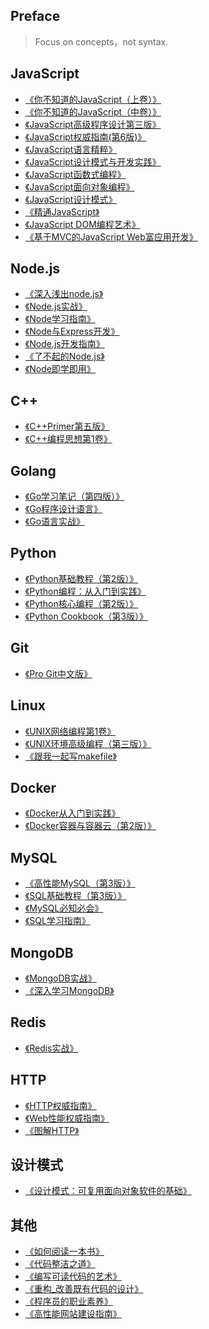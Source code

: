 ## Preface

> Focus on concepts，not syntax.

## JavaScript

- [《你不知道的JavaScript（上卷）》](./JavaScript/你不知道的JavaScript（上卷）.pdf)
- [《你不知道的JavaScript（中卷）》](./JavaScript/你不知道的JavaScript（中卷）.pdf)
- [《JavaScript高级程序设计第三版》](./JavaScript/JavaScript高级程序设计(第3版).pdf)
- [《JavaScript权威指南(第6版)》](./JavaScript/JavaScript权威指南(第6版).pdf)
- [《JavaScript语言精粹》](./JavaScript/JavaScript语言精粹.pdf)
- [《JavaScript设计模式与开发实践》](./JavaScript/JavaScript设计模式与开发实践.pdf)
- [《JavaScript函数式编程》](./JavaScript/JavaScript函数式编程.pdf)
- [《JavaScript面向对象编程》](./JavaScript/javascript面向对象编程.pdf)
- [《JavaScript设计模式》](./JavaScript/JavaScript设计模式.pdf)
- [《精通JavaScript》](./JavaScript/精通JavaScript.pdf)
- [《JavaScript DOM编程艺术》](./JavaScript/JavaScript_DOM编程艺术.pdf)
- [《基于MVC的JavaScript Web富应用开发》](./JavaScript/基于MVC的JavaScript_Web富应用开发.pdf)

## Node.js

- [《深入浅出node.js》](./Nodejs/深入浅出Node.js.pdf)
- [《Node.js实战》](./Nodejs/Node.js实战.pdf)
- [《Node学习指南》](./Nodejs/Node学习指南.pdf)
- [《Node与Express开发》](./Nodejs/Node与Express开发.pdf)
- [《Node.js开发指南》](./Nodejs/Node.js开发指南.pdf)
- [《了不起的Node.js》](./Nodejs/了不起的Node.js.pdf)
- [《Node即学即用》](./Nodejs/Node即学即用.pdf)

## C++

- [《C++Primer第五版》](./C++/C++Primer第五版.pdf)
- [《C++编程思想第1卷》](./C++/C++编程思想第1卷.pdf)

## Golang

- [《Go学习笔记（第四版）》](./Go/Go学习笔记（第四版）.pdf)
- [《Go程序设计语言》](./Go/go程序设计语言.pdf)
- [《Go语言实战》](./Go/Go语言实战.pdf)

## Python

- [《Python基础教程（第2版）》](./Python/Python基础教程（第2版）.pdf)
- [《Python编程：从入门到实践》](./Python/Python编程：从入门到实践.pdf)
- [《Python核心编程（第2版）》](./Python/python核心编程.pdf)
- [《Python Cookbook（第3版）》](./Python/Python_Cookbook.pdf)
<!-- - [《Python源码剖析》](./Python/Python源码剖析.pdf) -->

<!-- ## PHP

- [《PHP和MySQL.Web开发》](./PHP/PHP和MySQL.Web开发.pdf)
- [《深入PHP：面向对象、模式与实践》](./PHP/深入PHP：面向对象、模式与实践.pdf)
- [《诗意的边缘PHP顶级框架Zend Framework开发实战》](./PHP/诗意的边缘PHP顶级框架ZendFramework开发实战.pdf)  -->

## Git

- [《Pro Git中文版》](./Git/ProGit中文版.pdf)

## Linux

- [《UNIX网络编程第1卷》](./Linux/UNIX网络编程第1卷.pdf)
- [《UNIX环境高级编程（第三版）》](./Linux/UNIX环境高级编程(第三版).pdf)
- [《跟我一起写makefile》](./Linux/跟我一起写makefile.pdf)

## Docker

- [《Docker从入门到实践》](./Docker/Docker从入门到实践.pdf)
- [《Docker容器与容器云（第2版）》](./Docker/Docker容器与容器云（第2版）.pdf)

## MySQL

- [《高性能MySQL（第3版）》](./SQL/高性能MySQL（第3版）中文版.pdf)
- [《SQL基础教程（第3版）》](./SQL/SQL基础教程.pdf)
- [《MySQL必知必会》](./SQL/MySQL必知必会.pdf)
- [《SQL学习指南》](./SQL/SQL学习指南.pdf)

## MongoDB

- [《MongoDB实战》](./MongoDB/MongoDB实战.pdf)
- [《深入学习MongoDB》](./MongoDB/深入学习MongoDB.pdf)

## Redis

- [《Redis实战》](./SQL/Redis实战.pdf)

## HTTP

- [《HTTP权威指南》](./HTTP/HTTP权威指南.pdf)
- [《Web性能权威指南》](./HTTP/Web性能权威指南.pdf)
- [《图解HTTP》](./HTTP/图解HTTP.pdf)

## 设计模式

- [《设计模式：可复用面向对象软件的基础》](./Other/设计模式：可复用面向对象软件的基础.pdf)

## 其他

- [《如何阅读一本书》](./Other/如何阅读一本书.pdf)
- [《代码整洁之道》](./Other/代码整洁之道.pdf)
- [《编写可读代码的艺术》](./Other/编写可读代码的艺术.pdf)
- [《重构_改善既有代码的设计》](./Other/重构_改善既有代码的设计.pdf)
- [《程序员的职业素养》](./Other/程序员的职业素养.pdf)
- [《高性能网站建设指南》](./Other/高性能网站建设指南.pdf)
<!-- - [《大型网站技术架构：核心原理与案例分析》](./Other/大型网站技术架构：核心原理与案例分析.pdf) -->

